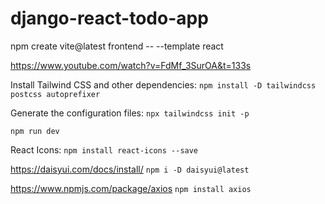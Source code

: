 # django-react-todo-app

npm create vite@latest frontend -- --template react

https://www.youtube.com/watch?v=FdMf_3SurOA&t=133s


Install Tailwind CSS and other dependencies:
```npm install -D tailwindcss postcss autoprefixer```

Generate the configuration files:
```npx tailwindcss init -p```

```npm run dev```

React Icons:
```npm install react-icons --save```

https://daisyui.com/docs/install/
```npm i -D daisyui@latest```

https://www.npmjs.com/package/axios
```npm install axios```
